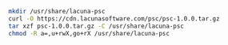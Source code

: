 ﻿```sh
mkdir /usr/share/lacuna-psc
curl -O https://cdn.lacunasoftware.com/psc/psc-1.0.0.tar.gz
tar xzf psc-1.0.0.tar.gz -C /usr/share/lacuna-psc
chmod -R a=,u+rwX,go+rX /usr/share/lacuna-psc
```

